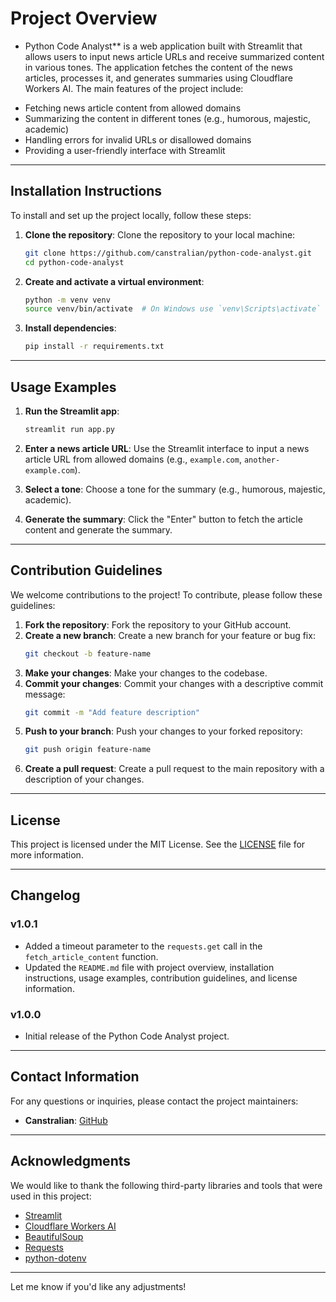 # Project Overview

* Python Code Analyst** is a web application built with Streamlit that allows users to input news article URLs and receive summarized content in various tones. The application fetches the content of the news articles, processes it, and generates summaries using Cloudflare Workers AI. The main features of the project include:

- Fetching news article content from allowed domains
- Summarizing the content in different tones (e.g., humorous, majestic, academic)
- Handling errors for invalid URLs or disallowed domains
- Providing a user-friendly interface with Streamlit

---

## Installation Instructions

To install and set up the project locally, follow these steps:

1. **Clone the repository**: Clone the repository to your local machine:
   ```bash
   git clone https://github.com/canstralian/python-code-analyst.git
   cd python-code-analyst
   ```

2. **Create and activate a virtual environment**:
   ```bash
   python -m venv venv
   source venv/bin/activate  # On Windows use `venv\Scripts\activate`
   ```

3. **Install dependencies**:
   ```bash
   pip install -r requirements.txt
   ```

---

## Usage Examples

1. **Run the Streamlit app**:
   ```bash
   streamlit run app.py
   ```

2. **Enter a news article URL**: Use the Streamlit interface to input a news article URL from allowed domains (e.g., `example.com`, `another-example.com`).

3. **Select a tone**: Choose a tone for the summary (e.g., humorous, majestic, academic).

4. **Generate the summary**: Click the "Enter" button to fetch the article content and generate the summary.

---

## Contribution Guidelines

We welcome contributions to the project! To contribute, please follow these guidelines:

1. **Fork the repository**: Fork the repository to your GitHub account.
2. **Create a new branch**: Create a new branch for your feature or bug fix:
   ```bash
   git checkout -b feature-name
   ```
3. **Make your changes**: Make your changes to the codebase.
4. **Commit your changes**: Commit your changes with a descriptive commit message:
   ```bash
   git commit -m "Add feature description"
   ```
5. **Push to your branch**: Push your changes to your forked repository:
   ```bash
   git push origin feature-name
   ```
6. **Create a pull request**: Create a pull request to the main repository with a description of your changes.

---

## License

This project is licensed under the MIT License. See the [LICENSE](LICENSE) file for more information.

---

## Changelog

### v1.0.1

- Added a timeout parameter to the `requests.get` call in the `fetch_article_content` function.
- Updated the `README.md` file with project overview, installation instructions, usage examples, contribution guidelines, and license information.

### v1.0.0

- Initial release of the Python Code Analyst project.

---

## Contact Information

For any questions or inquiries, please contact the project maintainers:

- **Canstralian**: [GitHub](https://github.com/canstralian)

---

## Acknowledgments

We would like to thank the following third-party libraries and tools that were used in this project:

- [Streamlit](https://streamlit.io/)
- [Cloudflare Workers AI](https://ai.cloudflare.com/)
- [BeautifulSoup](https://www.crummy.com/software/BeautifulSoup/)
- [Requests](https://docs.python-requests.org/en/latest/)
- [python-dotenv](https://github.com/theskumar/python-dotenv)

---

Let me know if you'd like any adjustments!